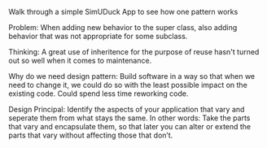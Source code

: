 Walk through a simple SimUDuck App to see how one pattern works

Problem: 
When adding new behavior to the super class, also adding behavior that was not appropriate for some subclass.

Thinking: 
A great use of inheritence for the purpose of reuse hasn't turned out so well when it comes to maintenance.

Why do we need design pattern: 
Build software in a way so that when we need to change it, we could do so with the least possible impact on the existing code. Could spend less time reworking code.

Design Principal:
Identify the aspects of your application that vary and seperate them from what stays the same.
In other words:
Take the parts that vary and encapsulate them, so that later you can alter or extend the parts that vary without affecting those that don’t.


